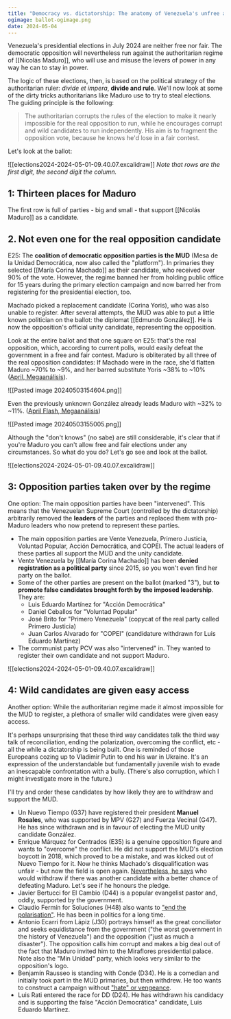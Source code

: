 ```yaml
---
title: "Democracy vs. dictatorship: The anatomy of Venezuela's unfree and unfair presidential election"
ogimage: ballot-ogimage.png
date: 2024-05-04
---
```

Venezuela's presidential elections in July 2024 are neither free nor fair. The democratic opposition will nevertheless run against the authoritarian regime of [[Nicolás Maduro]], who will use and misuse the levers of power in any way he can to stay in power.

The logic of these elections, then, is based on the political strategy of the authoritarian ruler: *divide et impera*, **divide and rule**. We'll now look at some of the dirty tricks authoritarians like Maduro use to try to steal elections. The guiding principle is the following:

> The authoritarian corrupts the rules of the election to make it nearly impossible for the real opposition to run, while he encourages corrupt and wild candidates to run independently. His aim is to fragment the opposition vote, because he knows he'd lose in a fair contest.

Let's look at the ballot:

![[elections2024-2024-05-01-09.40.07.excalidraw]]
*Note that rows are the first digit, the second digit the column.*

## 1: Thirteen places for Maduro

The first row is full of parties - big and small - that support [[Nicolás Maduro]] as a candidate.

## 2. Not even one for the real opposition candidate

E25: The **coalition of democratic opposition parties is the MUD** (Mesa de la Unidad Democrática, now also called the "platform"). In primaries they selected [[María Corina Machado]] as their candidate, who received over 90% of the vote. However, the regime banned her from holding public office for 15 years during the primary election campaign and now barred her from registering for the presidential election, too. 

Machado picked a replacement candidate (Corina Yoris), who was also unable to register. After several attempts, the MUD was able to put a little known politician on the ballot: the diplomat [[Edmundo González]]. He is now the opposition's official unity candidate, representing the opposition.

Look at the entire ballot and that one square on E25: that's the real opposition, which, according to current polls, would easily defeat the government in a free and fair contest. Maduro is obliterated by all three of the real opposition candidates: If Machado were in the race, she'd flatten Maduro ~70% to ~9%, and her barred substitute Yoris ~38% to ~10% ([April, Megaanálisis](https://drive.google.com/file/d/1tSReQeVZHrfA8aaYCP77026nz2x2WoDi/view?pli=1)).

![[Pasted image 20240503154604.png]]

Even the previously unknown González already leads Maduro with ~32% to ~11%. ([April Flash, Megaanálisis](https://drive.google.com/file/d/1L6swKgLGjgx8xjeLe0YumwWzYynZ6hR3/view))

![[Pasted image 20240503155005.png]]

Although the "don't knows" (no sabe) are still considerable, it's clear that if you're Maduro you can't allow free and fair elections under any circumstances. So what do you do? Let's go see and look at the ballot.

![[elections2024-2024-05-01-09.40.07.excalidraw]]
## 3: Opposition parties taken over by the regime

One option: The main opposition parties have been "intervened". This means that the Venezuelan Supreme Court (controlled by the dictatorship) arbitrarily removed the **leaders** of the parties and replaced them with pro-Maduro leaders who now pretend to represent these parties.
- The main opposition parties are Vente Venezuela, Primero Justicia, Voluntad Popular, Acción Democrática, and COPEI. The actual leaders of these parties all support the MUD and the unity candidate. 
- Vente Venezuela by [[María Corina Machado]] has been **denied registration as a political party** since 2015, so you won't even find her party on the ballot.
- Some of the other parties are present on the ballot (marked "3"), but **to promote false candidates brought forth by the imposed leadership**. They are:
	- Luis Eduardo Martínez for "Acción Democrática"
	- Daniel Ceballos for "Voluntad Popular"
	- José Brito for "Primero Venezuela" (copycat of the real party called Primero Justicia)
	- Juan Carlos Alvarado for "COPEI" (candidature withdrawn for Luis Eduardo Martínez)
- The communist party PCV was also "intervened" in. They wanted to register their own candidate and not support Maduro.

![[elections2024-2024-05-01-09.40.07.excalidraw]]
## 4: Wild candidates are given easy access

Another option: While the authoritarian regime made it almost impossible for the MUD to register, a plethora of smaller wild candidates were given easy access. 

It's perhaps unsurprising that these third way candidates talk the third way talk of reconciliation, ending the polarization, overcoming the conflict, etc - all the while a dictatorship is being built. One is reminded of those Europeans cozing up to Vladimir Putin to end his war in Ukraine. It's an expression of the understandable but fundamentally juvenile wish to evade an inescapable confrontation with a bully. (There's also corruption, which I might investigate more in the future.)

I'll try and order these candidates by how likely they are to withdraw and support the MUD.
- Un Nuevo Tiempo (G37) have registered their president **Manuel Rosales**, who was supported by MPV (G27) and Fuerza Vecinal (G47). He has since withdrawn and is in favour of electing the MUD unity candidate González.
- Enrique Márquez for Centrados (E35) is a genuine opposition figure and wants to "overcome" the conflict. He did not support the MUD's election boycott in 2018, which proved to be a mistake, and was kicked out of Nuevo Tiempo for it. Now he thinks Machado's disqualification was unfair - but now the field is open again. [Nevertheless, he says](https://www.youtube.com/live/u6mOGcM0AfA?si=5XcyVOUsTsqNSF9R&t=1902) who would withdraw if there was another candidate with a better chance of defeating Maduro. Let's see if he honours the pledge.
- Javier Bertucci for El Cambio (D44) is a popular evangelist pastor and, oddly, supported by the government.
- Claudio Fermín for Soluciones (H48) also wants to ["end the polarisation"](https://www.youtube.com/watch?v=xniJAi4swMY). He has been in politics for a long time. 
- Antonio Ecarri from Lápiz (J30) portrays himself as the great conciliator and seeks equidistance from the government ("the worst government in the history of Venezuela") and the opposition ("just as much a disaster"). The opposition calls him corrupt and makes a big deal out of the fact that Maduro invited him to the Miraflores presidential palace. Note also the "Min Unidad" party, which looks very similar to the opposition's logo.
- Benjamín Rausseo is standing with Conde (D34). He is a comedian and initially took part in the MUD primaries, but then withdrew. He too wants to construct a campaign without ["hate" or vengeance](https://youtu.be/EUar8RCobzk?si=Y-zwicWyIxI3epJ6&t=1251).
- Luis Rati entered the race for DD (D24). He has withdrawn his candidacy and is supporting the false "Acción Democrática" candidate, Luis Eduardo Martínez.